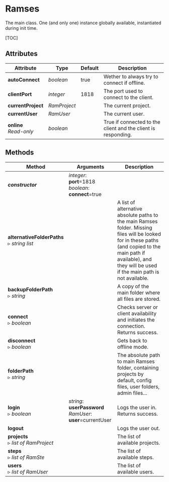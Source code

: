 # Ramses

The main class. One (and only one) instance globally available, instantiated during init time.

[TOC]

## Attributes

| Attribute | Type | Default | Description |
| --- | --- | --- | --- |
| **autoConnect** | *boolean* | true | Wether to always try to connect if offline. |
| **clientPort** | *integer* | 1818 | The port used to connect to the client. |
| **currentProject** | *RamProject* | | The current project. |
| **currentUser** | *RamUser* | | The current user. |
| **online**<br/>*Read-only* | *boolean* | | True if connected to the client and the client is responding. |

## Methods

| Method | Arguments | Description |
| --- | --- | --- |
| ***constructor*** | *integer*: **port**=1818<br />*boolean*: **connect**=true | |
| **alternativeFolderPaths**<br />▹ *string list* | | A list of alternative absolute paths to the main Ramses folder. Missing files will be looked for in these paths (and copied to the main path if available), and they will be used if the main path is not available. |
| **backupFolderPath**<br />▹ *string* | | A copy of the main folder where all files are stored. |
| **connect**<br />▹ *boolean* | | Checks server or client availability and initiates the connection. Returns success. |
| **disconnect**<br />▹ *boolean* | | Gets back to offline mode. |
| **folderPath**<br />▹ *string* | | The absolute path to main Ramses folder, containing projects by default, config files, user folders, admin files... |
| **login**<br />▹ *boolean* | *string*: **userPassword**<br />*RamUser*: **user**=currentUser | Logs the user in. Returns success. |
| **logout**| | Logs the user out. |
| **projects**<br />▹ *list of RamProject* | | The list of available projects. |
| **steps**<br />▹ *list of RamSte* | | The list of available steps.
| **users**<br />▹ *list of RamUser* | | The list of available users. |